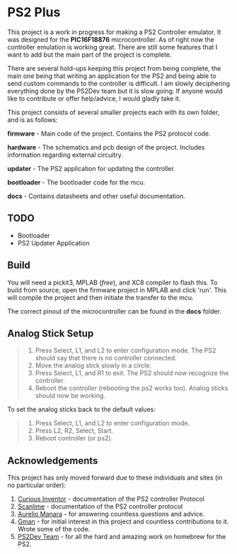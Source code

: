 # **PS2 Plus**

This project is a work in progress for making a PS2 Controller emulator. It was designed for the **PIC16F18876** microcontroller. As of right now the controller emulation is working great. There are still some features that I want to add but the main part of the project is complete. 

There are several hold-ups keeping this project from being complete, the main one being that writing an application for the PS2 and being able to send custom commands to the controller is difficult. I am slowly deciphering everything done by the PS2Dev team but it is slow going. If anyone would like to contribute or offer help/advice, I would gladly take it.

This project consists of several smaller projects each with its own folder, and is as follows:

**firmware** - Main code of the project. Contains the PS2 protocol code.

**hardware** - The schematics and pcb design of the project. Includes information regarding external circuitry.

**updater** - The PS2 application for updating the controller.

**bootloader** - The bootloader code for the mcu.

**docs** - Contains datasheets and other useful documentation.

## **TODO**

- Bootloader
- PS2 Updater Application

## **Build**

You will need a pickit3, MPLAB (_free_), and XC8 compiler to flash this. To build from source, open the firmware project in MPLAB and click 'run'. This will compile the project and then initiate the transfer to the mcu.

The correct pinout of the microcontroller can be found in the **docs** folder.

## **Analog Stick Setup**

> 1. Press Select, L1, and L2 to enter configuration mode. The PS2 should say that there is no controller connected.
> 2. Move the analog stick slowly in a circle.
> 3. Press Select, L1, and R1 to exit. The PS2 should now recognize the controller.
> 4. Reboot the controller (rebooting the ps2 works too).
> Analog sticks should now be working.

To set the analog sticks back to the default values:
> 1. Press Select, L1, and L2 to enter configuration mode.
> 2. Press L2, R2, Select, Start.
> 3. Reboot controller (or ps2).

## **Acknowledgements**

This project has only moved forward due to these individuals and sites (in no particular order):

1. [Curious Inventor](http://store.curiousinventor.com/guides/PS2) - documentation of the PS2 controller Protocol
2. [Scanlime](https://gist.github.com/scanlime/5042071) - documentation of the PS2 controller protocol
3. [Aurelio Manara](https://github.com/Aurelio92/GCPlus) - for answering countless questions and advice.
4. [Gman](https://gmanmodz.com/) - for initial interest in this project and countless contributions to it. Wrote some of the code.
5. [PS2Dev Team](https://github.com/ps2dev) - for all the hard and amazing work on homebrew for the PS2.

